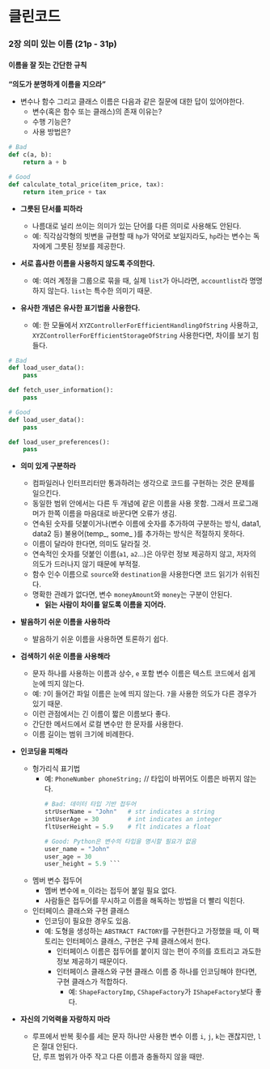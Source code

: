 # 클린코드

### 2장 의미 있는 이름 (21p - 31p)

#### 이름을 잘 짓는 간단한 규칙 
**“의도가 분명하게 이름을 지으라”**

- 변수나 함수 그리고 클래스 이름은 다음과 같은 질문에 대한 답이 있어야한다.  
  - 변수(혹은 함수 또는 클래스)의 존재 이유는?
  - 수행 기능은?
  - 사용 방법은?

```python
# Bad
def c(a, b):
    return a + b

# Good
def calculate_total_price(item_price, tax):
    return item_price + tax
```

- **그릇된 단서를 피하라**  
  - 나름대로 널리 쓰이는 의미가 있는 단어를 다른 의미로 사용해도 안된다.  
  - 예: 직각삼각형의 빗변을 규현할 때 `hp`가 약어로 보일지라도, `hp`라는 변수는 독자에게 그릇된 정보를 제공한다.

- **서로 흡사한 이름을 사용하지 않도록 주의한다.**  
  - 예: 여러 계정을 그룹으로 묶을 때, 실제 `list`가 아니라면, `accountlist`라 명명하지 않는다. `list`는 특수한 의미기 때문.

- **유사한 개념은 유사한 표기법을 사용한다.**  
  - 예: 한 모듈에서 `XYZControllerForEfficientHandlingOfString` 사용하고, `XYZControllerForEfficientStorageOfString` 사용한다면, 차이를 보기 힘들다.

```python
# Bad
def load_user_data():
    pass

def fetch_user_information():
    pass

# Good
def load_user_data():
    pass

def load_user_preferences():
    pass

```

- **의미 있게 구분하라**  
  - 컴파일러나 인터프리터만 통과하려는 생각으로 코드를 구현하는 것은 문제를 일으킨다.
  - 동일한 범위 안에서는 다른 두 개념에 같은 이름을 사용 못함. 그래서 프로그래머가 한쪽 이름을 마음대로 바꾼다면 오류가 생김.
  - 연속된 숫자를 덧붙이거나(변수 이름에 숫자를 추가하여 구분하는 방식, data1, data2 등) 불용어(temp_, some_ )를 추가하는 방식은 적절하지 못하다.
  - 이름이 달라야 한다면, 의미도 달라질 것.
  - 연속적인 숫자를 덧붙인 이름(`a1`, `a2`…)은 아무런 정보 제공하지 않고, 저자의 의도가 드러나지 않기 때문에 부적절.
  - 함수 인수 이름으로 `source`와 `destination`을 사용한다면 코드 읽기가 쉬워진다.
  - 명확한 관례가 없다면, 변수 `moneyAmount`와 `money`는 구분이 안된다.  
    - **읽는 사람이 차이를 알도록 이름을 지어라.**

- **발음하기 쉬운 이름을 사용하라**  
  - 발음하기 쉬운 이름을 사용하면 토론하기 쉽다.

- **검색하기 쉬운 이름을 사용해라**  
  - 문자 하나를 사용하는 이름과 상수, `e` 포함 변수 이름은 텍스트 코드에서 쉽게 눈에 띄지 않는다.
  - 예: `7`이 들어간 파일 이름은 눈에 띄지 않는다. `7`을 사용한 의도가 다른 경우가 있기 때문.
  - 이런 관점에서는 긴 이름이 짧은 이름보다 좋다.
  - 간단한 메서드에서 로컬 변수만 한 문자를 사용한다.
  - 이름 길이는 범위 크기에 비례한다.

- **인코딩을 피해라**  
  - 헝가리식 표기법  
    - 예: `PhoneNumber phoneString;` // 타입이 바뀌어도 이름은 바뀌지 않는다.
      ```python
      # Bad: 데이터 타입 기반 접두어
      strUserName = "John"   # str indicates a string
      intUserAge = 30        # int indicates an integer
      fltUserHeight = 5.9    # flt indicates a float

      # Good: Python은 변수의 타입을 명시할 필요가 없음
      user_name = "John"
      user_age = 30
      user_height = 5.9 ```

  - 멤버 변수 접두어  
    - 멤버 변수에 `m_`이라는 접두어 붙일 필요 없다.  
    - 사람들은 접두어를 무시하고 이름을 해독하는 방법을 더 빨리 익힌다.
  - 인터페이스 클래스와 구현 클래스  
    - 인코딩이 필요한 경우도 있음.  
    - 예: 도형을 생성하는 `ABSTRACT FACTORY`를 구현한다고 가정했을 때, 이 팩토리는 인터페이스 클래스, 구현은 구체 클래스에서 한다.  
      - 인터페이스 이름은 접두어를 붙이지 않는 편이 주의를 흐트리고 과도한 정보 제공하기 때문이다.  
      - 인터페이스 클래스와 구현 클래스 이름 중 하나를 인코딩해야 한다면, 구현 클래스가 적합하다.  
        - 예: `ShapeFactoryImp`, `CShapeFactory`가 `IShapeFactory`보다 좋다.

- **자신의 기억력을 자랑하지 마라**  
  - 루프에서 반복 횟수를 세는 문자 하나만 사용한 변수 이름 `i`, `j`, `k`는 괜찮지만, `l`은 절대 안된다.  
    단, 루프 범위가 아주 작고 다른 이름과 충돌하지 않을 때만.


